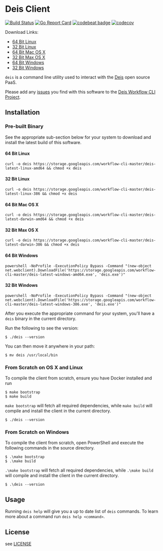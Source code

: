 # Deis Client

[![Build Status](https://ci.deis.io/buildStatus/icon?job=Deis/workflow-cli/master)](https://ci.deis.io/job/Deis/job/workflow-cli/job/master/)
[![Go Report Card](https://goreportcard.com/badge/github.com/deis/workflow-cli)](https://goreportcard.com/report/github.com/deis/workflow-cli)
[![codebeat badge](https://codebeat.co/badges/05d314a8-ca61-4211-b69e-e7a3033662c8)](https://codebeat.co/projects/github-com-deis-workflow-cli)
[![codecov](https://codecov.io/gh/deis/workflow-cli/branch/master/graph/badge.svg)](https://codecov.io/gh/deis/workflow-cli)

Download Links:

- [64 Bit Linux](https://storage.googleapis.com/workflow-cli-master/deis-latest-linux-amd64)
- [32 Bit Linux](https://storage.googleapis.com/workflow-cli-master/deis-latest-linux-386)
- [64 Bit Mac OS X](https://storage.googleapis.com/workflow-cli-master/deis-latest-darwin-amd64)
- [32 Bit Max OS X](https://storage.googleapis.com/workflow-cli-master/deis-latest-darwin-386)
- [64 Bit Windows](https://storage.googleapis.com/workflow-cli-master/deis-latest-windows-amd64.exe)
- [32 Bit Windows](https://storage.googleapis.com/workflow-cli-master/deis-latest-windows-386.exe)

`deis` is a command line utility used to interact with the [Deis](http://deis.io) open source PaaS.

Please add any [issues](https://github.com/deis/workflow-cli/issues) you find with this software to the [Deis Workflow CLI Project](https://github.com/deis/workflow-cli).

## Installation

### Pre-built Binary

See the appropriate sub-section below for your system to download and install the latest build of this software.

#### 64 Bit Linux

```console
curl -o deis https://storage.googleapis.com/workflow-cli-master/deis-latest-linux-amd64 && chmod +x deis
```

#### 32 Bit Linux

```console
curl -o deis https://storage.googleapis.com/workflow-cli-master/deis-latest-linux-386 && chmod +x deis
```

#### 64 Bit Mac OS X

```console
curl -o deis https://storage.googleapis.com/workflow-cli-master/deis-latest-darwin-amd64 && chmod +x deis
```

#### 32 Bit Max OS X

```console
curl -o deis https://storage.googleapis.com/workflow-cli-master/deis-latest-darwin-386 && chmod +x deis
```

#### 64 Bit Windows

```console
powershell -NoProfile -ExecutionPolicy Bypass -Command "(new-object net.webclient).DownloadFile('https://storage.googleapis.com/workflow-cli-master/deis-latest-windows-amd64.exe', 'deis.exe')"
```

#### 32 Bit Windows

```console
powershell -NoProfile -ExecutionPolicy Bypass -Command "(new-object net.webclient).DownloadFile('https://storage.googleapis.com/workflow-cli-master/deis-latest-windows-386.exe', 'deis.exe')"
```


After you execute the appropriate command for your system, you'll have a `deis` binary in the current directory.

Run the following to see the version:

```console
$ ./deis --version
```

You can then move it anywhere in your path:

```console
$ mv deis /usr/local/bin
```

### From Scratch on OS X and Linux

To compile the client from scratch, ensure you have Docker installed and run

	$ make bootstrap
	$ make build

`make bootstrap` will fetch all required dependencies, while `make build` will compile and install
the client in the current directory.

	$ ./deis --version

### From Scratch on Windows

To compile the client from scratch, open PowerShell and execute the following commands in the source directory.

	$ .\make bootstrap
	$ .\make build

`.\make bootstrap` will fetch all required dependencies, while `.\make build` will compile and install
the client in the current directory.

	$ .\deis --version

## Usage

Running `deis help` will give you a up to date list of `deis` commands.
To learn more about a command run `deis help <command>`.

## License

see [LICENSE](https://github.com/deis/workflow-cli/blob/master/LICENSE)
